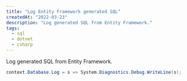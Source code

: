 ```yaml
---
title: "Log Entity Framework generated SQL"
createdAt: "2022-03-23"
description: "Log generated SQL from Entity Framework."
tags:
  - sql
  - dotnet
  - csharp
---
```


Log generated SQL from Entity Framework.

```csharp
context.Database.Log = s => System.Diagnostics.Debug.WriteLine(s);
```
